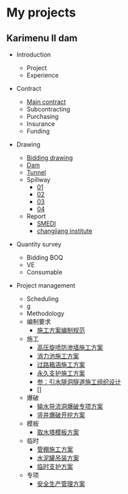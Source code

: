# My projects
## Karimenu II dam
- Introduction
  - Project
  - Experience
- Contract
  - [Main contract](https://db.tt/cP6LxDJ2MM)
  - Subcontracting
  - Purchasing
  - Insurance
  - Funding
- Drawing
  - [Bidding drawing](https://db.tt/lK16PWaUzc)
  - [Dam](https://db.tt/4lfTng6MA5)
  - [Tunnel](https://db.tt/4SQf05ltnQ)
  - Spillway
    - [01](https://db.tt/8kcbLPmUzE)
    - [02](https://db.tt/J5YphunBc9)
    - [03](https://db.tt/Dy27QOWYUV)
    - [04](https://db.tt/c65FD6OH0N)
  - Report
    - [SMEDI](https://db.tt/170XkxZAq8)
    - [changjiang institute](https://db.tt/VU5XTZYURY)

- Quantity survey
  - Bidding BOQ
  - VE
  - Consumable

- Project management
  - Scheduling
   - g
  - Methodology
   - 编制要求
     - [施工方案编制规范](https://wenku.baidu.com/view/90cce5ee10a6f524cdbf8518.html?from=search)
   - 施工
      - [高压旋喷防渗墙施工方案](https://db.tt/wh8mO2nYGF)
      - [消力池施工方案](https://db.tt/Px7O74toYL)
      - [过路箱涵施工方案](https://wenku.baidu.com/view/90cce5ee10a6f524cdbf8518.html?from=search)
      - [永久支护施工方案](https://db.tt/iurwpjXetB)
      - [参：引水隧洞隧道施工组织设计](https://wenku.baidu.com/view/5142590490c69ec3d4bb7504.html?sxts=1537276195087&pn=50)
      - []
    - 爆破
      - [输水导流洞爆破专项方案](https://db.tt/qQXm2oAyhk)
      - [竖井爆破开挖方案](https://db.tt/yXIQCWlN9Y)
    - 模板
      - [取水塔模板方案](https://db.tt/6LvvBrUOxC)
    - 临时
      - [管棚施工方案](https://db.tt/6LvvBrUOxC)
      - [水泥罐吊装方案](https://db.tt/CYAXAIRWWZ)
      - [临时支护方案](https://db.tt/vfM36AxsAZ)
    - 专项
      - [安全生产管理方案](https://db.tt/vfM36AxsAZ)
